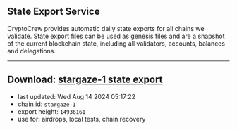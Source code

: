 ## State Export Service
CryptoCrew provides automatic daily state exports for all chains we validate. State export files can be used as genesis files and are a snapshot of the current blockchain state, including all validators, accounts, balances and delegations.

---
**Download: [stargaze-1 state export](https://dl-eu2.ccvalidators.com/SERVICE/stargaze/stargaze-1_export_14936161.json)**
---

- last updated: Wed Aug 14 2024 05:17:22
- chain id: `stargaze-1`
- export height: `14936161`
- use for: airdrops, local tests, chain recovery
